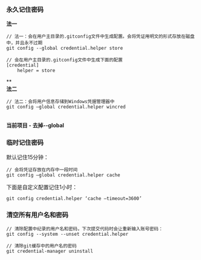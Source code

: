 <a name="leDKH"></a>
### 永久记住密码
**法一**
```
// 法一：会在用户主目录的.gitconfig文件中生成配置。会将凭证用明文的形式存放在磁盘中，并且永不过期
git config --global credential.helper store

// 会在用户主目录的.gitconfig文件中生成下面的配置
[credential]
    helper = store
```
**<br />**法二**
```
// 法二：会将用户信息存储到Windows凭据管理器中
git config –global credential.helper wincred
```

<br />**当前项目 - 去掉--global**
<a name="g33BY"></a>
### 临时记住密码
默认记住15分钟：
```
// 会将凭证存放在内存中一段时间
git config –global credential.helper cache
```
下面是自定义配置记住1小时：
```
git config credential.helper ‘cache –timeout=3600’
```


<a name="2NIqi"></a>
### 清空所有用户名和密码
```git
// 清除配置中纪录的用户名和密码，下次提交代码时会让重新输入账号密码：
git config --system --unset credential.helper

// 清除git缓存中的用户名的密码
git credential-manager uninstall
```


